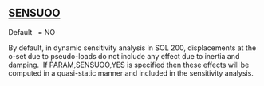 ## [SENSUOO](https://help.hexagonmi.com/bundle/MSC_Nastran_2022.4/page/Nastran_Combined_Book/qrg/parameters/TOC.SENSUOO.xhtml)

Default    = NO

By default, in dynamic sensitivity analysis in SOL 200, displacements at the o-set due to pseudo-loads do not include any effect due to inertia and damping.  If PARAM,SENSUOO,YES is specified then these effects will be computed in a quasi-static manner and included in the sensitivity analysis.

